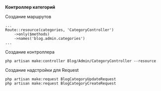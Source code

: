 **Контроллер категорий**

Создание маршрутов
    
    ...
    Route::resource(categories, 'CategoryController')
        ->only($methods)
        ->names('blog.admin.categories')
    ...    

Создание контроллера
    
    php artisan make:controller Blog/Admin/CategoryController --resource

Создание надстройки для Request
    
    php artisan make:request BlogCategoryUpdateRequest
    php artisan make:request BlogCategoryCreateRequest
